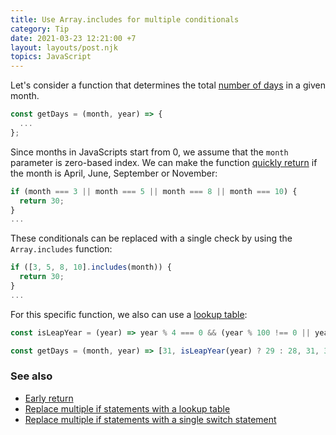 ```yaml
---
title: Use Array.includes for multiple conditionals
category: Tip
date: 2021-03-23 12:21:00 +7
layout: layouts/post.njk
topics: JavaScript
---
```


Let's consider a function that determines the total [number of days](https://1loc.dev/#get-the-number-of-days-in-given-month) in a given month.

```js
const getDays = (month, year) => {
  ...
};
```

Since months in JavaScripts start from 0, we assume that the `month` parameter is zero-based index. We can make the function [quickly return](/early-return.html) if the month is April, June, September or November:

```js
if (month === 3 || month === 5 || month === 8 || month === 10) {
  return 30;
}
...
```

These conditionals can be replaced with a single check by using the `Array.includes` function:

```js
if ([3, 5, 8, 10].includes(month)) {
  return 30;
}
...
```

For this specific function, we also can use a [lookup table](/replace-multiple-if-statements-with-a-lookup-table.html):

```js
const isLeapYear = (year) => year % 4 === 0 && (year % 100 !== 0 || year % 400 === 0);

const getDays = (month, year) => [31, isLeapYear(year) ? 29 : 28, 31, 30, 31, 30, 31, 31, 30, 31, 30, 31][month];
```

### See also

-   [Early return](/early-return.html)
-   [Replace multiple if statements with a lookup table](/replace-multiple-if-statements-with-a-lookup-table.html)
-   [Replace multiple if statements with a single switch statement](/replace-multiple-if-statements-with-a-single-switch-statement.html)
